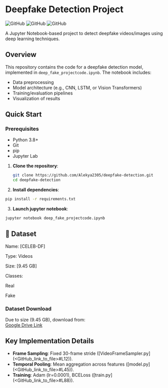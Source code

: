 # Deepfake Detection Project

![GitHub](https://img.shields.io/badge/Python-3.8%2B-blue)
![GitHub](https://img.shields.io/badge/Library-TensorFlow-orange)
![GitHub](https://img.shields.io/badge/Library-OpenCV-green)

A Jupyter Notebook-based project to detect deepfake videos/images using deep learning techniques.

## Overview
This repository contains the code for a deepfake detection model, implemented in `deep_fake_projectcode.ipynb`. The notebook includes:
- Data preprocessing
- Model architecture (e.g., CNN, LSTM, or Vision Transformers)
- Training/evaluation pipelines
- Visualization of results

## Quick Start

### Prerequisites
- Python 3.8+
- Git
- pip
- Jupyter Lab
  
1. **Clone the repository**:
   ```bash
   git clone https://github.com/Alekya2305/deepfake-detection.git
   cd deepfake-detection
   ```

2. **Install dependencies**:
 ```bash
pip install -r requirements.txt
```

3. **Launch jupyter notebook**:
  ```bash
jupyter notebook deep_fake_projectcode.ipynb
```

## 📂 Dataset
Name: [CELEB-DF]

Type: Videos

Size: [9.45 GB]

Classes:

Real

Fake

### Dataset Download
Due to size (9.45 GB), download from:  
[Google Drive Link](https://drive.google.com/drive/folders/1EDQZryUkcMjvtIiQvPCcT-RDwfAH0OdN?usp=sharing)

## Key Implementation Details  
- **Frame Sampling**: Fixed 30-frame stride ([VideoFrameSampler.py](<GitHub_link_to_file>#L12)).  
- **Temporal Pooling**: Mean aggregation across features ([model.py](<GitHub_link_to_file>#L45)).  
- **Training**: Adam (lr=0.0001), BCELoss ([train.py](<GitHub_link_to_file>#L88)).  
